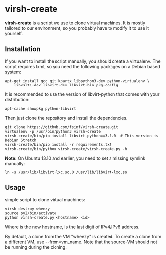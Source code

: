 virsh-create
============

**virsh-create** is a script we use to clone virtual machines. It is mostly tailored to our
environment, so you probably have to modify it to use it yourself.

Installation
------------

If you want to install the script manually, you should create a virtualenv. The script requires
lxml, so you need the following packages on a Debian based system:

    apt-get install gcc git kpartx libpython3-dev python-virtualenv \
        libxslt1-dev libvirt-dev libvirt-bin pkg-config

It is recommended to use the version of libvirt-python that comes with your distribution:

    apt-cache showpkg python-libvirt

Then just clone the repository and install the dependencies.

    git clone https://github.com/fsinf/virsh-create.git
    virtualenv -p /usr/bin/python3 virsh-create
    virsh-create/bin/pip install libvirt-python==3.0.0  # This version is Debian Stretch
    virsh-create/bin/pip install -r requirements.txt
    virsh-create/bin/python virsh-create/virsh-create.py -h

**Note:** On Ubuntu 13.10 and earlier, you need to set a missing symlink manually:

    ln -s /usr/lib/libvirt-lxc.so.0 /usr/lib/libvirt-lxc.so

Usage 
-----

simple script to clone virtual machines:

    virsh destroy wheezy
    source py2/bin/activate
    python virsh-create.py <hostname> <id>

Where <hostname> is the new hostname, <id> is the last digit of IPv4/IPv6 address. 

By default, a clone from the VM "wheezy" is created. To create a clone from a
different VM, use --from=vm_name. Note that the source-VM should not be
running during the cloning.
